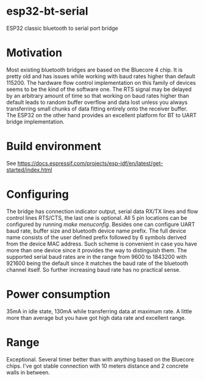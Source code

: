 # esp32-bt-serial
ESP32 classic bluetooth to serial port bridge

# Motivation

Most existing bluetooth bridges are based on the Bluecore 4 chip. It is pretty old and has issues while working with baud rates higher than default 115200. The hardware flow control implementation on this family of devices seems to be the kind of the software one. The RTS signal may be delayed by an arbitrary amount of time so that working on baud rates higher than default leads to random buffer overflow and data lost unless you always transferring small chunks of data fitting entirely onto the receiver buffer.
The ESP32 on the other hand provides an excellent platform for BT to UART bridge implementation. 

# Build environment

See https://docs.espressif.com/projects/esp-idf/en/latest/get-started/index.html

# Configuring

The bridge has connection indicator output, serial data RX/TX lines and flow control lines RTS/CTS, the last one is optional. All 5 pin locations can be configured by running *make menuconfig*. Besides one can configure UART baud rate, buffer size and bluetooth device name prefix. The full device name consists of the user defined prefix followed by 6 symbols derived from the device MAC address. Such scheme is convenient in case you have more than one device since it provides the way to distinguish them. The supported serial baud rates are in the range from 9600 to 1843200 with 921600 being the default since it matches the baud rate of the bluetooth channel itself. So further increasing baud rate has no practical sense.

# Power consumption

35mA in idle state, 130mA while transferring data at maximum rate. A little more than average but you have got high data rate and excellent range.

# Range

Exceptional. Several timer better than with anything based on the Bluecore chips. I've got stable connection with 10 meters distance and 2 concrete walls in between.



